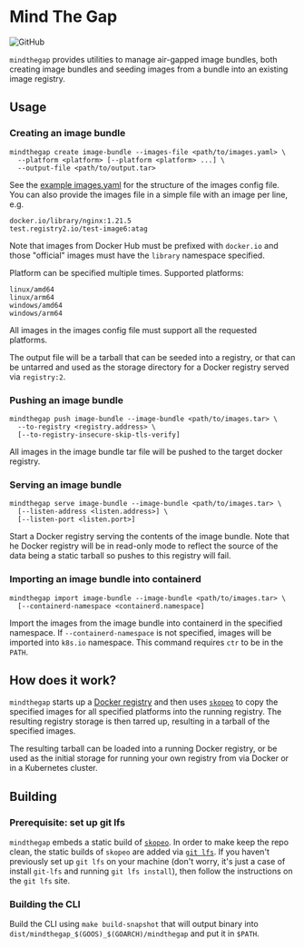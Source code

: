 <!--
 Copyright 2021 D2iQ, Inc. All rights reserved.
 SPDX-License-Identifier: Apache-2.0
-->

# Mind The Gap

![GitHub](https://img.shields.io/github/license/mesosphere/mindthegap?style=flat-square)

`mindthegap` provides utilities to manage air-gapped image bundles, both
creating image bundles and seeding images from a bundle into an existing
image registry.

## Usage

### Creating an image bundle

```shell
mindthegap create image-bundle --images-file <path/to/images.yaml> \
  --platform <platform> [--platform <platform> ...] \
  --output-file <path/to/output.tar>
```

See the [example images.yaml](images-example.yaml) for the structure of the
images config file. You can also provide the images file in a simple file with
an image per line, e.g.

```plain
docker.io/library/nginx:1.21.5
test.registry2.io/test-image6:atag
```

Note that images from Docker Hub must be prefixed with `docker.io` and those "official" images
must have the `library` namespace specified.

Platform can be specified multiple times. Supported platforms:

```plain
linux/amd64
linux/arm64
windows/amd64
windows/arm64
```

All images in the images config file must support all the requested platforms.

The output file will be a tarball that can be seeded into a registry,
or that can be untarred and used as the storage directory for a Docker registry
served via `registry:2`.

### Pushing an image bundle

```shell
mindthegap push image-bundle --image-bundle <path/to/images.tar> \
  --to-registry <registry.address> \
  [--to-registry-insecure-skip-tls-verify]
```

All images in the image bundle tar file will be pushed to the target docker registry.

### Serving an image bundle

```shell
mindthegap serve image-bundle --image-bundle <path/to/images.tar> \
  [--listen-address <listen.address>] \
  [--listen-port <listen.port>]
```

Start a Docker registry serving the contents of the image bundle. Note that he Docker registry will
be in read-only mode to reflect the source of the data being a static tarball so pushes to this
registry will fail.

### Importing an image bundle into containerd

```shell
mindthegap import image-bundle --image-bundle <path/to/images.tar> \
  [--containerd-namespace <containerd.namespace]
```

Import the images from the image bundle into containerd in the specified namespace. If
`--containerd-namespace` is not specified, images will be imported into `k8s.io` namespace. This
command requires `ctr` to be in the `PATH`.

## How does it work?

`mindthegap` starts up a [Docker registry](https://docs.docker.com/registry/)
and then uses [`skopeo`](https://github.com/containers/skopeo) to copy the
specified images for all specified platforms into the running registry. The
resulting registry storage is then tarred up, resulting in a tarball of the
specified images.

The resulting tarball can be loaded into a running Docker registry, or
be used as the initial storage for running your own registry from via Docker
or in a Kubernetes cluster.

## Building

### Prerequisite: set up git lfs

`mindthegap` embeds a static build of [`skopeo`](https://github.com/containers/skopeo). In order to
make keep the repo clean, the static builds of `skopeo` are added via
[`git lfs`](https://git-lfs.github.com/). If you haven't previously set up `git lfs` on your machine
(don't worry, it's just a case of install `git-lfs` and running `git lfs install`), then follow the
instructions on the `git lfs` site.

### Building the CLI

Build the CLI using `make build-snapshot` that will output binary into
`dist/mindthegap_$(GOOS)_$(GOARCH)/mindthegap` and put it in `$PATH`.

